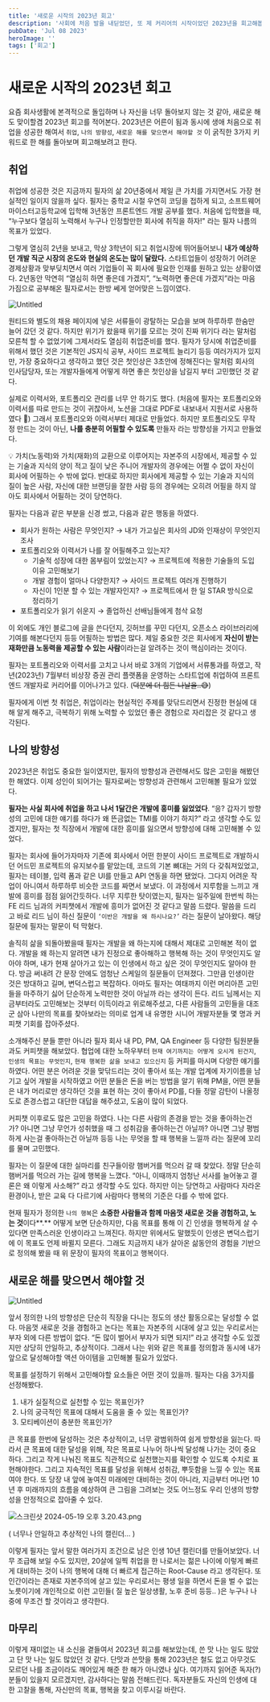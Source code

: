 ```yaml
---
title: '새로운 시작의 2023년 회고'
description: '사회에 처음 발을 내딛었던, 또 제 커리어의 시작이었던 2023년을 회고해봅니다.'
pubDate: 'Jul 08 2023'
heroImage: ''
tags: ['회고']
---
```


# 새로운 시작의 2023년 회고

요즘 회사생활에 본격적으로 돌입하며 나 자신을 너무 돌아보지 않는 것 같아, 새로운 해도 맞이할겸 2023년 회고를 적어본다. 2023년은 어른이 됨과 동시에 생애 처음으로 취업을 성공한 해여서 `취업`, `나의 방향성`, `새로운 해를 맞으면서 해야할 것` 이 굵직한 3가지 키워드로 한 해를 돌아보며 회고해보려고 한다.

## 취업

취업에 성공한 것은 지금까지 필자의 삶 20년중에서 제일 큰 가치를 가지면서도 가장 현실적인 일이지 않을까 싶다. 필자는 중학교 시절 우연히 코딩을 접하게 되고, 소프트웨어마이스터고등학교에 입학해 3년동안 프론트엔드 개발 공부를 했다. 처음에 입학했을 때, “누구보다 열심히 노력해서 누구나 인정할만한 회사에 취직을 하자!" 라는 필자 나름의 목표가 있었다.

그렇게 열심히 2년을 보내고, 막상 3학년이 되고 취업시장에 뛰어들어보니 **내가 예상하던 개발 직군 시장의 온도와 현실의 온도는 많이 달랐다.** 스타트업들이 성장하기 어려운 경제상황과 맞부딪치면서 여러 기업들이 꼭 회사에 필요한 인재를 원하고 있는 상황이였다. 2년동안 막연히 “열심히 하면 좋은데 가겠지”, “노력하면 좋은데 가겠지”라는 마음가짐으로 공부해온 필자로서는 한방 쎄게 얻어맞은 느낌이였다.

![Untitled](https://ldh3907.notion.site/image/https%3A%2F%2Fprod-files-secure.s3.us-west-2.amazonaws.com%2F939ae0c1-dc3a-4837-86c6-03a773a3f735%2Fcafd30e6-aadf-4a8f-b08f-cd2bcc5d1649%2FUntitled.png?table=block&id=aced33e1-6388-4346-8283-26a53bbc8eb5&spaceId=939ae0c1-dc3a-4837-86c6-03a773a3f735&width=1440&userId=&cache=v2)

원티드와 별도의 채용 페이지에 넣은 서류들이 광탈하는 모습을 보며 하루하루 한숨만 늘어 갔던 것 같다. 하지만 위기가 왔을때 위기를 모르는 것이 진짜 위기다 라는 말처럼 모른척 할 수 없었기에 그제서라도 열심히 취업준비를 했다. 필자가 당시에 취업준비를 위해서 했던 것은 기본적인 JS지식 공부, 사이드 프로젝트 늘리기 등등 여러가지가 있지만, 가장 중요하다고 생각하고 했던 것은 첫인상은 3초안에 정해진다는 말처럼 회사의 인사담당자, 또는 개발자들에게 어떻게 하면 좋은 첫인상을 남길지 부터 고민했던 것 같다.

실제로 이력서와, 포트폴리오 관리를 너무 안 하기도 했다. (처음에 필자는 포트폴리오와 이력서를 따로 만드는 것이 귀찮아서, 노션을 그대로 PDF로 내보내서 지원서로 사용하였다 🥲) 그래서 포트폴리오와 이력서부터 제대로 만들었다. 하지만 포트폴리오도 무작정 만드는 것이 아닌, **나를 충분히 어필할 수 있도록** 만들자 라는 방향성을 가지고 만들었다.

<aside>
💡 가치(노동력)와 가치(재화)의 교환으로 이루어지는 자본주의 시장에서, 제공할 수 있는 기술과 지식의 양이 적고 질이 낮은 주니어 개발자의 경우에는 어쩔 수 없이 자신이 회사에 어필하는 수 밖에 없다. 반대로 하지만 회사에게 제공할 수 있는 기술과 지식의 질이 높은 사람, 자신에 대한 브랜딩을 잘한 사람 등의 경우에는 오히려 어필을 하지 않아도 회사에서 어필하는 것이 당연하다.

</aside>

필자는 다음과 같은 부분을 신경 썼고, 다음과 같은 행동을 하였다.

- 회사가 원하는 사람은 무엇인지? → 내가 가고싶은 회사의 JD와 인재상이 무엇인지 조사
- 포트폴리오와 이력서가 나를 잘 어필해주고 있는지?
  - 기술적 성장에 대한 몸부림이 있었는지? → 프로젝트에 적용한 기술들의 도입 이유 고민해보기
  - 개발 경험이 얼마나 다양한지? → 사이드 프로젝트 여러개 진행하기
  - 자신이 1인분 할 수 있는 개발자인지? → 프로젝트에서 한 일 STAR 방식으로 정리하기
- 포트폴리오가 읽기 쉬운지 → 졸업하신 선배님들에게 첨삭 요청

이 외에도 개인 블로그에 글을 쓴다던지, 깃허브를 꾸민 다던지, 오픈소스 라이브러리에 기여를 해본다던지 등등 어필하는 방법은 많다. 제일 중요한 것은 회사에게 **자신이 받는 재화만큼 노동력을 제공할 수 있는 사람**이라는걸 알려주는 것이 핵심이라는 것이다.

필자는 포트폴리오와 이력서를 고치고 나서 바로 3개의 기업에서 서류통과를 하였고, 작년(2023년) 7월부터 비상장 증권 관리 플랫폼을 운영하는 스타트업에 취업하여 프론트엔드 개발자로 커리어를 이어나가고 있다. (~~덕분에 더 힘든 나날을..😅~~)

필자에게 이번 첫 취업은, 취업이라는 현실적인 주제를 맞닦드리면서 진정한 현실에 대해 알게 해주고, 극복하기 위해 노력할 수 있었던 좋은 경험으로 자리잡은 것 같다고 생각된다.

## 나의 방향성

2023년은 취업도 중요한 일이였지만, 필자의 방향성과 관련해서도 많은 고민을 해봤던 한 해였다. 이제 성인이 되어가는 필자로써는 방향성과 관련해서 고민해볼 필요가 있었다.

**필자는 사실 회사에 취업을 하고 나서 1달간은 개발에 흥미를 잃었었다**. “응? 갑자기 방향성의 고민에 대한 얘기를 하다가 왜 뜬금없는 TMI를 이야기 하지?” 라고 생각할 수도 있겠지만, 필자는 첫 직장에서 개발에 대한 흥미를 잃으면서 방향성에 대해 고민해볼 수 있었다.

필자는 회사에 들어가자마자 기존에 회사에서 어떤 한분이 사이드 프로젝트로 개발하시던 어드민 프로젝트의 유지보수를 맡았는데, 코드의 기본 뼈대는 거의 다 갖춰져있었고, 필자는 테이블, 입력 폼과 같은 UI를 만들고 API 연동을 하면 됐었다. 그다지 어려운 작업이 아니여서 하루하루 비슷한 코드를 짜면서 보냈다. 이 과정에서 지루함을 느끼고 개발에 흥미를 점점 잃어간듯하다. 너무 지루한 탓이였는지, 필자는 일주일에 한번씩 하는 FE 리드 님과의 커피챗에서 개발에 흥미가 없어진 것 같다고 말씀 드렸다. 말씀을 드리고 바로 리드 님이 하신 질문이 `‘이반은 개발을 왜 하시나요?’` 라는 질문이 날아왔다. 해당 질문에 필자는 말문이 턱 막혔다.

솔직히 삶을 되돌아봤을때 필자는 개발을 왜 하는지에 대해서 제대로 고민해본 적이 없다. 개발을 왜 하는지 알려면 내가 진정으로 좋아해하고 행복해 하는 것이 무엇인지도 알아야 하며, 내가 현재 살아가고 있는 이 인생에서 하고 싶은 것이 무엇인지도 알아야 한다. 방금 써내려 간 문장 안에도 엄청난 스케일의 질문들이 던져졌다. 그만큼 인생이란 것은 방대하고 길며, 변덕스럽고 복잡하다. 아마도 필자는 여태까지 이런 머리아픈 고민들을 마주하기 싫어 단순하게 노력만한 것이 아닐까 라는 생각이 든다. 리드 님께서는 지금부터라도 고민해보는 것부터 이득이라고 위로해주셨고, 다른 사람들의 고민들을 대조군 삼아 나만의 목표를 찾아보라는 의미로 업계 내 유명한 시니어 개발자분들 몇 명과 커피챗 기회를 잡아주셨다.

소개해주신 분들 뿐만 아니라 필자 회사 내 PD, PM, QA Engineer 등 다양한 팀원분들과도 커피챗을 해보았다. 협업에 대한 노하우부터 `현재 여기까지는 어떻게 오시게 된건지`, `인생의 목표는 무엇인지`, `현재 행복한 삶을 보내고 있으신지` 등 커피를 마시며 다양한 얘기를 하였다. 어떤 분은 어려운 것을 맞닦드리는 것이 좋아서 또는 개발 업계에 자기이름을 남기고 싶어 개발을 시작하였고 어떤 분들은 돈을 버는 방법을 알기 위해 PM을, 어떤 분들은 내가 머리로만 생각하던 것을 표현 하는 것이 좋아서 PD를, 다들 정말 감탄이 나올정도로 존경스럽고 대단한 대답을 해주셨고, 도움이 많이 되었다.

커피챗 이후로도 많은 고민을 하였다. 나는 다른 사람의 존경을 받는 것을 좋아하는건가? 아니면 그냥 무언가 성취했을 때 그 성취감을 좋아하는건 아닐까? 아니면 그냥 평범하게 사는걸 좋아하는건 아닐까 등등 나는 무엇을 할 때 행복을 느낄까 라는 질문에 꼬리를 물며 고민했다.

필자는 이 질문에 대한 실마리를 친구들이랑 햄버거를 먹으러 갈 때 찾았다. 정말 단순히 햄버거를 먹으러 가는 길에 행복을 느꼈다. “아니, 이때까지 엄청난 서사를 늘어놓고 결론은 왜 이렇게 사소해?” 라고 생각할 수도 있다. 하지만 이는 당연하고 사람마다 자라온 환경이나, 받은 교육 다 다르기에 사람마다 행복의 기준은 다를 수 밖에 없다.

현재 필자가 정의한 `나의 행복`은 **소중한 사람들과 함께 마음껏 새로운 것을 경험하고, 노는 것**이다**.** 어떻게 보면 단순하지만, 다음 목표를 통해 이 긴 인생을 행복하게 살 수 있다면 만족스러운 인생이라고 느껴진다. 하지만 위에서도 말했듯이 인생은 변덕스럽기에 이 목표도 언제 바뀔지 모른다. 그래도 지금까지 내가 살아온 삶동안의 경험을 기반으로 정의해 봤을 때 위 문장이 필자의 목표이고 행복이다.

## 새로운 해를 맞으면서 해야할 것

![Untitled](https://ldh3907.notion.site/image/https%3A%2F%2Fprod-files-secure.s3.us-west-2.amazonaws.com%2F939ae0c1-dc3a-4837-86c6-03a773a3f735%2F9b9210c3-26d1-41b3-bc71-70342d7ce104%2FUntitled.png?table=block&id=8707e034-879c-4a60-ae25-a1a577fbd96c&spaceId=939ae0c1-dc3a-4837-86c6-03a773a3f735&width=1420&userId=&cache=v2)

앞서 정의한 나의 방향성은 단순히 직장을 다니는 정도의 생산 활동으로는 달성할 수 없다. 마음껏 새로운 것을 경험하고 논다는 목표는 자본주의 시대에 살고 있는 우리로서는 부자 외에 다른 방법이 없다. “돈 많이 벌어서 부자가 되면 되지!” 라고 생각할 수도 있겠지만 상당히 안일하고, 추상적이다. 그래서 나는 위와 같은 목표를 정의함과 동시에 내가 앞으로 달성해야할 액션 아이템을 고민해볼 필요가 있었다.

목표를 설정하기 위해서 고민해야할 요소들은 어떤 것이 있을까. 필자는 다음 3가지를 선정해봤다.

1. 내가 실질적으로 실천할 수 있는 목표인가?
2. 나의 궁극적인 목표에 대해서 도움을 줄 수 있는 목표인가?
3. 모티베이션이 충분한 목표인가?

큰 목표를 한번에 달성하는 것은 추상적이고, 너무 광범위하여 쉽게 방향성을 잃는다. 따라서 큰 목표에 대한 달성을 위해, 작은 목표로 나누어 하나씩 달성해 나가는 것이 중요하다. 그리고 작게 나눠진 목표도 직관적으로 실천했는지를 확인할 수 있도록 수치로 표현해야한다. 그리고 지속적인 목표를 달성을 위해서 성취감, 뿌듯함을 느낄 수 있는 목표여야 한다. 또 당장 내 앞에 놓여진 미래에만 대비하는 것이 아니라, 지금부터 머나먼 10년 후 미래까지의 흐름을 예상하여 큰 그림을 그려보는 것도 어느정도 우리 인생의 방향성을 안정적으로 잡아줄 수 있다.

![스크린샷 2024-05-19 오후 3.20.43.png](https://ldh3907.notion.site/image/https%3A%2F%2Fprod-files-secure.s3.us-west-2.amazonaws.com%2F939ae0c1-dc3a-4837-86c6-03a773a3f735%2Faa9ba5a9-3592-460b-92ea-44145d2d4688%2F%25E1%2584%2589%25E1%2585%25B3%25E1%2584%258F%25E1%2585%25B3%25E1%2584%2585%25E1%2585%25B5%25E1%2586%25AB%25E1%2584%2589%25E1%2585%25A3%25E1%2586%25BA_2024-05-19_%25E1%2584%258B%25E1%2585%25A9%25E1%2584%2592%25E1%2585%25AE_3.20.43.png?table=block&id=73f8b929-6b83-4709-b9be-c997fbefa1a3&spaceId=939ae0c1-dc3a-4837-86c6-03a773a3f735&width=1440&userId=&cache=v2)

( 너무나 안일하고 추상적인 나의 캘린더… )

이렇게 필자는 앞서 말한 여러가지 조건으로 남은 인생 10년 캘린더를 만들어보았다. 너무 조급해 보일 수도 있지만, 20살에 일찍 취업을 한 나로서는 젊은 나이에 이렇게 빠르게 대비하는 것이 나의 행복에 대해 더 빠르게 접근하는 Root-Cause 라고 생각된다. 또 인간이라는 존재로 자본주의에 살고 있는 우리로서는 평생 일을 하면서 돈을 벌 수 없는 노릇이기에 개인적으로 이런 고민들( 질 높은 일상생활, 노후 준비 등등.. )은 누구나 나중에 무조건 할 것이라고 생각한다.

## 마무리

이렇게 재미없는 내 소신을 곁들여서 2023년 회고를 해보았는데, 쓴 맛 나는 일도 많았고 단 맛 나는 일도 많았던 것 같다. 단맛과 쓴맛을 통해 2023년은 철도 없고 아무것도 모르던 나를 조금이라도 깨어있게 해준 한 해가 아니였나 싶다. 여기까지 읽어준 독자(?) 분들이 있을지 모르겠지만, 감사하다는 말씀 전해드린다. 독자분들도 자신의 인생에 대한 고찰을 통해, 자신만의 목표, 행복을 찾고 이루시길 바란다.
